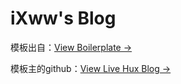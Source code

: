 # iXww's Blog

模板出自：[View Boilerplate &rarr;](http://huangxuan.me/huxblog-boilerplate/)

模板主的github：[View Live Hux Blog &rarr;](http://huangxuan.me)
